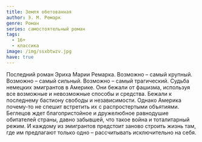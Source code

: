 ```yaml
---
title: Земля обетованная
author: Э. М. Ремарк
genre: Роман
series: самостоятельный роман
tags:
  - 16+
  - классика
image: /img/ssxbtwzv.jpg
have: true
---
```

Последний роман Эриха Марии Ремарка. Возможно – самый крупный. Возможно – самый сильный. Возможно – самый трагический. Судьба немецких эмигрантов в Америке. Они бежали от фашизма, используя все возможные и невозможные способы и средства. Бежали к последнему бастиону свободы и независимости. Однако Америка почему-то не спешит встретить их с распростертыми объятиями. Беглецов ждет благопристойное и дружелюбное равнодушие обитателей страны, давно забывшей, что такое война и тоталитарный режим. И каждому из эмигрантов предстоит заново строить жизнь там, где им предлагают только одно – рассчитывать исключительно на себя.